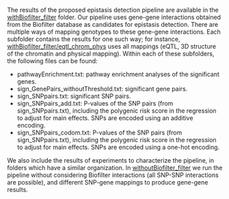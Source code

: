 The results of the proposed epistasis detection pipeline are available in the [withBiofilter_filter](withBiofilter_filter) folder. Our pipeline uses gene-gene interactions obtained from the Biofilter database as candidates for epistasis detection. There are multiple ways of mapping genotypes to these gene-gene interactions. Each subfolder contains the results for one such way; for instance, [withBiofilter_filter/eqtl_chrom_phys](withBiofilter_filter/eqtl_chrom_phys) uses all mappings (eQTL, 3D structure of the chromatin and physical mapping). Within each of these subfolders, the following files can be found:

- pathwayEnrichment.txt: pathway enrichment analyses of the significant genes.
- sign_GenePairs_withoutThreshold.txt: significant gene pairs.
- sign_SNPpairs.txt: significant SNP pairs.
- sign_SNPpairs_add.txt: P-values of the SNP pairs (from sign_SNPpairs.txt), including the polygenic risk score in the regression to adjust for main effects. SNPs are encoded using an additive encoding.
- sign_SNPpairs_codom.txt: P-values of the SNP pairs (from sign_SNPpairs.txt), including the polygenic risk score in the regression to adjust for main effects. SNPs are encoded using a one-hot encoding.

We also include the results of experiments to characterize the pipeline, in folders which have a similar organization. In [withoutBiofilter_filter](withoutBiofilter_filter) we run the pipeline without considering Biofilter interactions (all SNP-SNP interactions are possible), and different SNP-gene mappings to produce gene-gene results.
